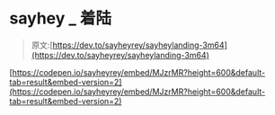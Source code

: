 # sayhey _ 着陆

> 原文:[https://dev.to/sayheyrey/sayheylanding-3m64](https://dev.to/sayheyrey/sayheylanding-3m64)

[https://codepen.io/sayheyrey/embed/MJzrMR?height=600&default-tab=result&embed-version=2](https://codepen.io/sayheyrey/embed/MJzrMR?height=600&default-tab=result&embed-version=2)